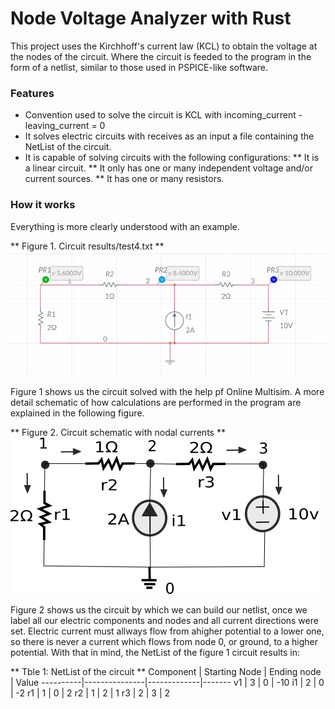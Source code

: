 # Node Voltage Analyzer with Rust

This project uses the Kirchhoff's current law (KCL) to obtain the voltage at the nodes of the
circuit. Where the circuit is feeded to the program in the form of a netlist, similar to those
used in PSPICE-like software.


### Features

* Convention used to solve the circuit is KCL with incoming_current - leaving_current = 0
* It solves electric circuits with receives as an input a file containing the NetList of the circuit.
* It is capable of solving circuits with the following configurations:
** It is a linear circuit.
** It only has one or many independent voltage and/or current sources.
** It has one or many resistors.

### How it works

Everything is more clearly understood with an example.

** Figure 1. Circuit results/test4.txt **
![GitHub Logo](./results/test4.png)

Figure 1 shows us the circuit solved with the help pf Online Multisim.
A more detail schematic of how calculations are performed in the program are explained in the following figure.

** Figure 2. Circuit schematic with nodal currents **
![GitHub Logo](./img/schema4.png)

Figure 2 shows us the circuit by which we can build our netlist, once we label all our electric components and nodes and all current directions were set. Electric current must allways flow from ahigher potential to a lower one, so there is never a current which flows from node 0, or ground, to a higher potential.
With that in mind, the NetList of the figure 1 circuit results in:

** Tble 1: NetList of the circuit **
Component | Starting Node | Ending node | Value 
----------|---------------|-------------|-------
v1 | 3 | 0 | -10
i1 | 2 | 0 | -2
r1 | 1 | 0 | 2
r2 | 1 | 2 | 1
r3 | 2 | 3 | 2


